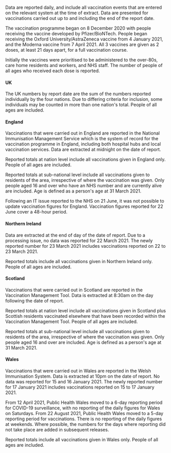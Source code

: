 Data are reported daily, and include all vaccination events that are entered on the relevant system at the time of extract. Data are presented for vaccinations carried out up to and including the end of the report date.

The vaccination programme began on 8 December 2020 with people receiving the vaccine developed by Pfizer/BioNTech. People began receiving the Oxford University/AstraZeneca vaccine from 4 January 2021, and the Moderna vaccine from 7 April 2021. All 3 vaccines are given as 2 doses, at least 21 days apart, for a full vaccination course.

Initially the vaccines were prioritised to be administered to the over-80s, care home residents and workers, and NHS staff. The number of people of all ages who received each dose is reported.

#### UK

The UK numbers by report date are the sum of the numbers reported individually by the four nations. Due to differing criteria for inclusion, some individuals may be counted in more than one nation's total. People of all ages are included.
#### England

Vaccinations that were carried out in England are reported in the National Immunisation Management Service which is the system of record for the vaccination programme in England, including both hospital hubs and local vaccination services. Data are extracted at midnight on the date of report. 

Reported totals at nation level include all vaccinations given in England only. People of all ages are included.

Reported totals at sub-national level include all vaccinations given to residents of the area, irrespective of where the vaccination was given. Only people aged 16 and over who have an NHS number and are currently alive are included. Age is defined as a person's age at 31 March 2021.

Following an IT issue reported to the NHS on 21 June, it was not possible to update vaccination figures for England. Vaccination figures reported for 22 June cover a 48-hour period.

#### Northern Ireland

Data are extracted at the end of day of the date of report. Due to a processing issue, no data was reported for 22 March 2021. The newly reported number for 23 March 2021 includes vaccinations reported on 22 to 23 March 2021.

Reported totals include all vaccinations given in Northern Ireland only. People of all ages are included.
#### Scotland
 
Vaccinations that were carried out in Scotland are reported in the Vaccination Management Tool. Data is extracted at 8:30am on the day following the date of report.

Reported totals at nation level include all vaccinations given in Scotland plus Scottish residents vaccinated elsewhere that have been recorded within the Vaccination Management Tool. People of all ages are included.

Reported totals at sub-national level include all vaccinations given to residents of the area, irrespective of where the vaccination was given. Only people aged 16 and over are included. Age is defined as a person's age at 31 March 2021.

#### Wales
 
Vaccinations that were carried out in Wales are reported in the Welsh Immunisation System. Data is extracted at 10pm on the date of report. No data was reported for 15 and 16 January 2021. The newly reported number for 17 January 2021 includes vaccinations reported on 15 to 17 January 2021.

From 12 April 2021, Public Health Wales moved to a 6-day reporting period for COVID-19 surveillance, with no reporting of the daily figures for Wales on Saturdays. From 22 August 2021, Public Health Wales moved to a 5-day reporting period for vaccinations. There is no reporting of the daily figures at weekends. Where possible, the numbers for the days where reporting did not take place are added in subsequent releases.

Reported totals include all vaccinations given in Wales only. People of all ages are included.